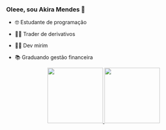 ### OIeee, sou Akira Mendes 👋

- 🤓 Estudante de programação
- 👩‍💻 Trader de derivativos 
- 🐱‍👤 Dev mirim
- 📚 Graduando gestão financeira


    <div align="center">
  <a href="https://github.com/Akirajmendes">
  <img height="150em" src="https://github-readme-stats.vercel.app/api?username=Akirajmendes&show_icons=true&theme=dracula&include_all_commits=true&count_private=true"/>
  <img height="150em" src="https://github-readme-stats.vercel.app/api/top-langs/?username=Akirajmendes&layout=compact&langs_count=7&theme=dracula"/>
</div>
